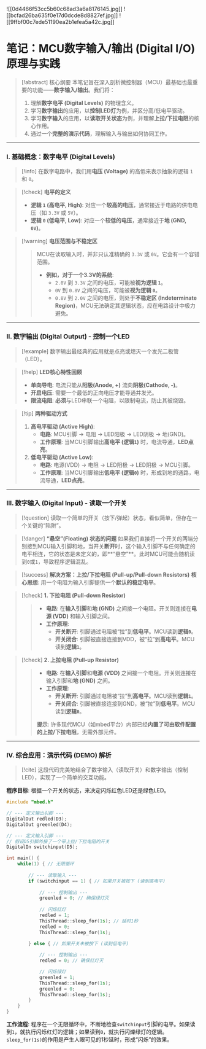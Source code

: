 ![[0d4466f53cc5b60c68ad3a6a8176145.jpg]]
![[bcfad26ba635f0e17d0dcde8d8827ef.jpg]]
![[9ffbf00c7ede51190ea2b1efea5a42c.jpg]]

# 笔记：MCU数字输入/输出 (Digital I/O) 原理与实践

> [!abstract] 核心纲要
> 本笔记旨在深入剖析微控制器（MCU）最基础也最重要的功能——**数字输入/输出**。我们将：
> 1.  理解**数字电平 (Digital Levels)** 的物理含义。
> 2.  学习**数字输出**的应用，以**控制LED灯**为例，并区分高/低电平驱动。
> 3.  学习**数字输入**的应用，以**读取开关状态**为例，并理解**上拉/下拉电阻**的核心作用。
> 4.  通过一个**完整的演示代码**，理解输入与输出如何协同工作。

---

### Ⅰ. 基础概念：数字电平 (Digital Levels)

> [!info]
> 在数字电路中，我们用**电压 (Voltage)** 的高低来表示抽象的逻辑 `1` 和 `0`。

> [!check] **电平的定义**
> - **逻辑 `1` (高电平, High)**: 对应一个**较高的电压**，通常接近于电路的供电电压（如 `3.3V` 或 `5V`）。
> - **逻辑 `0` (低电平, Low)**: 对应一个**较低的电压**，通常接近于**地 (GND, `0V`)**。

> [!warning] **电压范围与不稳定区**
> > MCU在读取输入时，并非只认准精确的 `3.3V` 或 `0V`。它会有一个容错范围。
> > - **例如，对于一个3.3V的系统**:
> >   - `2.0V` 到 `3.3V` 之间的电压，可能被**视为逻辑 `1`**。
> >   - `0V` 到 `0.8V` 之间的电压，可能被**视为逻辑 `0`**。
> >   - `0.8V` 到 `2.0V` 之间的电压，则处于**不稳定区 (Indeterminate Region)**，MCU无法确定其逻辑状态，应在电路设计中极力避免。

---

### Ⅱ. 数字输出 (Digital Output) - 控制一个LED

> [!example]
> 数字输出最经典的应用就是点亮或熄灭一个发光二极管（LED）。

> [!help] **LED核心特性回顾**
> - **单向导电**: 电流只能从**阳极(Anode, +)** 流向**阴极(Cathode, -)**。
> - **开启电压**: 需要一个最低的正向电压才能导通并发光。
> - **限流电阻**: **必须**与LED串联一个电阻，以限制电流，防止其被烧毁。

> [!tip] **两种驱动方式**
> 1. **高电平驱动 (Active High)**:
>    - **电路**: MCU引脚 -> 电阻 -> LED阳极 -> LED阴极 -> 地(GND)。
>    - **工作原理**: 当MCU引脚输出**高电平 (逻辑`1`)** 时，电流导通，**LED点亮**。
> 2. **低电平驱动 (Active Low)**:
>    - **电路**: 电源(VDD) -> 电阻 -> LED阳极 -> LED阴极 -> MCU引脚。
>    - **工作原理**: 当MCU引脚输出**低电平 (逻辑`0`)** 时，形成到地的通路，电流导通，**LED点亮**。

---

### Ⅲ. 数字输入 (Digital Input) - 读取一个开关

> [!question]
> 读取一个简单的开关（按下/弹起）状态，看似简单，但存在一个关键的“陷阱”。

> [!danger] **“悬空”(Floating) 状态的问题**
> 如果我们直接将一个开关的两端分别接到MCU输入引脚和地，当开关**断开**时，这个输入引脚不与任何确定的电平相连，它的状态是未定义的，即**“悬空”**。此时MCU可能会随机读到`0`或`1`，导致程序逻辑混乱。

> [!success] **解决方案：上拉/下拉电阻 (Pull-up/Pull-down Resistors)**
> **核心思想**: 用一个电阻为输入引脚提供一个**默认的稳定电平**。

> [!check] **1. 下拉电阻 (Pull-down Resistor)**
> > - **电路**: 在**输入引脚**和**地 (GND)** 之间接一个电阻。开关则连接在**电源 (VDD)** 和输入引脚之间。
> > - **工作原理**:
> >   - **开关断开**: 引脚通过电阻被“拉”到**低电平**。MCU读到**逻辑`0`**。
> >   - **开关闭合**: 引脚被直接连接到VDD，被“拉”到**高电平**。MCU读到**逻辑`1`**。

> [!check] **2. 上拉电阻 (Pull-up Resistor)**
> > - **电路**: 在**输入引脚**和**电源 (VDD)** 之间接一个电阻。开关则连接在输入引脚和**地 (GND)** 之间。
> > - **工作原理**:
> >   - **开关断开**: 引脚通过电阻被“拉”到**高电平**。MCU读到**逻辑`1`**。
> >   - **开关闭合**: 引脚被直接连接到GND，被“拉”到**低电平**。MCU读到**逻辑`0`**。
> >
> > **提示**: 许多现代MCU（如mbed平台）内部已经**内置了可由软件配置的上拉/下拉电阻**，无需外部元件。

---

### Ⅳ. 综合应用：演示代码 (DEMO) 解析

> [!cite]
> 这段代码完美地结合了数字输入（读取开关）和数字输出（控制LED），实现了一个简单的交互功能。

**程序目标**: 根据一个开关的状态，来决定闪烁红色LED还是绿色LED。

```cpp
#include "mbed.h"

// --- 定义输出引脚 ---
DigitalOut redled(D3);
DigitalOut greenled(D4);

// --- 定义输入引脚 ---
// 假设D5引脚外接了一个带上拉/下拉电阻的开关
DigitalIn switchinput(D5);

int main() {
    while(1) { // 无限循环
        
        // --- 读取输入 ---
        if (switchinput == 1) { // 如果开关被按下 (读到高电平)
            
            // --- 控制输出 ---
            greenled = 0; // 确保绿灯灭
            
            // 闪烁红灯
            redled = 1; 
            ThisThread::sleep_for(1s); // 延时1秒
            redled = 0;
            ThisThread::sleep_for(1s);

        } else { // 如果开关未被按下 (读到低电平)
            
            // --- 控制输出 ---
            redled = 0; // 确保红灯灭

            // 闪烁绿灯
            greenled = 1;
            ThisThread::sleep_for(1s);
            greenled = 0;
            ThisThread::sleep_for(1s);
        }
    }
}
```
**工作流程**: 程序在一个无限循环中，不断地检查`switchinput`引脚的电平。如果读到`1`，就执行闪烁红灯的逻辑；如果读到`0`，就执行闪爍绿灯的逻辑。`sleep_for(1s)`的作用是产生人眼可见的1秒延时，形成“闪烁”的效果。
